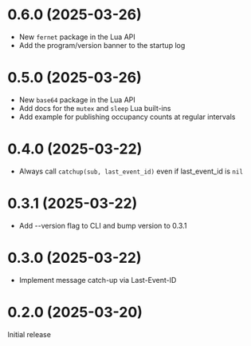 0.6.0 (2025-03-26)
===================
* New `fernet` package in the Lua API
* Add the program/version banner to the startup log

0.5.0 (2025-03-26)
===================
* New `base64` package in the Lua API
* Add docs for the `mutex` and `sleep` Lua built-ins
* Add example for publishing occupancy counts at regular intervals

0.4.0 (2025-03-22)
===================
* Always call `catchup(sub, last_event_id)` even if last_event_id is `nil`

0.3.1 (2025-03-22)
===================
* Add --version flag to CLI and bump version to 0.3.1

0.3.0 (2025-03-22)
===================
* Implement message catch-up via Last-Event-ID

0.2.0 (2025-03-20)
===================
Initial release
